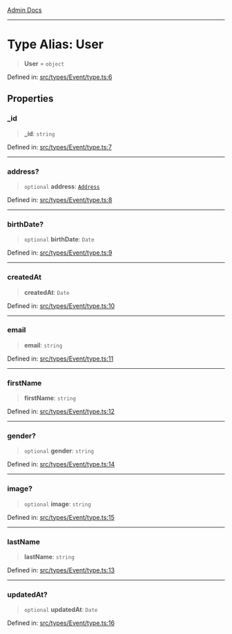 [Admin Docs](/)

***

# Type Alias: User

> **User** = `object`

Defined in: [src/types/Event/type.ts:6](https://github.com/PalisadoesFoundation/talawa-admin/blob/main/src/types/Event/type.ts#L6)

## Properties

### \_id

> **\_id**: `string`

Defined in: [src/types/Event/type.ts:7](https://github.com/PalisadoesFoundation/talawa-admin/blob/main/src/types/Event/type.ts#L7)

***

### address?

> `optional` **address**: [`Address`](types\User\type\README\type-aliases\Address.md)

Defined in: [src/types/Event/type.ts:8](https://github.com/PalisadoesFoundation/talawa-admin/blob/main/src/types/Event/type.ts#L8)

***

### birthDate?

> `optional` **birthDate**: `Date`

Defined in: [src/types/Event/type.ts:9](https://github.com/PalisadoesFoundation/talawa-admin/blob/main/src/types/Event/type.ts#L9)

***

### createdAt

> **createdAt**: `Date`

Defined in: [src/types/Event/type.ts:10](https://github.com/PalisadoesFoundation/talawa-admin/blob/main/src/types/Event/type.ts#L10)

***

### email

> **email**: `string`

Defined in: [src/types/Event/type.ts:11](https://github.com/PalisadoesFoundation/talawa-admin/blob/main/src/types/Event/type.ts#L11)

***

### firstName

> **firstName**: `string`

Defined in: [src/types/Event/type.ts:12](https://github.com/PalisadoesFoundation/talawa-admin/blob/main/src/types/Event/type.ts#L12)

***

### gender?

> `optional` **gender**: `string`

Defined in: [src/types/Event/type.ts:14](https://github.com/PalisadoesFoundation/talawa-admin/blob/main/src/types/Event/type.ts#L14)

***

### image?

> `optional` **image**: `string`

Defined in: [src/types/Event/type.ts:15](https://github.com/PalisadoesFoundation/talawa-admin/blob/main/src/types/Event/type.ts#L15)

***

### lastName

> **lastName**: `string`

Defined in: [src/types/Event/type.ts:13](https://github.com/PalisadoesFoundation/talawa-admin/blob/main/src/types/Event/type.ts#L13)

***

### updatedAt?

> `optional` **updatedAt**: `Date`

Defined in: [src/types/Event/type.ts:16](https://github.com/PalisadoesFoundation/talawa-admin/blob/main/src/types/Event/type.ts#L16)
